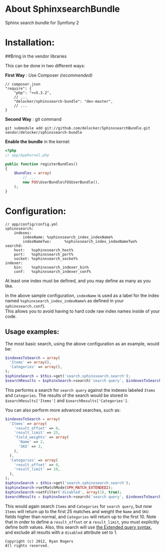 About SphinxsearchBundle
========================
Sphinx search bundle for Symfony 2


Installation:
============

##Bring in the vendor libraries


This can be done in two different ways:

**First Way** : Use Composer *(recommended)*

    // composer.json
    "require": {
        "php": ">=5.3.2",
        // ...
        "delocker/sphinxsearch-bundle": "dev-master",
        // ...
    }


**Second Way** : git command


    git submodule add git://github.com/delocker/SphinxsearchBundle.git vendor/delocker/sphinxsearch-bundle


**Enable the bundle** in the kernel:

``` php
<?php
// app/AppKernel.php

public function registerBundles()
{
    $bundles = array(
        // ...
        new FOS\UserBundle\FOSUserBundle(),
    );
}
```


Configuration:
==============


    // app/config/config.yml
    sphinxsearch:
        indexes:
            indexName: %sphinxsearch_index_indexName%
            indexNameTwo:      %sphinxsearch_index_indexNameTwo%
    searchd:
        host:   %sphinxsearch_host%
        port:   %sphinxsearch_port%
        socket: %sphinxsearch_socket%
    indexer:
        bin:    %sphinxsearch_indexer_bin%
        conf:   %sphinxsearch_indexer_conf%



At least one index must be defined, and you may define as many as you like.

In the above sample configuration, `indexName` is used as a label for the index named `%sphinxsearch_index_indexName%` 
as defined in your `sphinxsearch.conf`).  
This allows you to avoid having to hard code raw index names inside of your code.



Usage examples:
---------------

The most basic search, using the above configuration as an example, would be:

``` php
$indexesToSearch = array(
  'Items' => array(),
  'Categories' => array(),
);
$sphinxSearch = $this->get('search.sphinxsearch.search');
$searchResults = $sphinxSearch->search('search query', $indexesToSearch);
```

This performs a search for `search query` against the indexes labeled `Items` and `Categories`.  The results of the search would be stored in `$searchResults['Items']` and `$searchResults['Categories']`.

You can also perform more advanced searches, such as:

``` php
$indexesToSearch = array(
  'Items' => array(
    'result_offset' => 0,
    'result_limit' => 25,
    'field_weights' => array(
      'Name' => 2,
      'SKU' => 3,
    ),
  ),
  'Categories' => array(
    'result_offset' => 0,
    'result_limit' => 10,
  ),
);
$sphinxSearch = $this->get('search.sphinxsearch.search');
$sphinxSearch->setMatchMode(SPH_MATCH_EXTENDED2);
$sphinxSearch->setFilter('disabled', array(1), true);
$searchResults = $sphinxSearch->search('search query', $indexesToSearch);
```

This would again search `Items` and `Categories` for `search query`, but now `Items` will return up to the first 25 matches and weight the `Name` and `SKU` fields higher than normal, and `Categories` will return up to the first 10.  Note that in order to define a `result_offset` or a `result_limit`, you must explicitly define both values.  Also, this search will use [the Extended query syntax](http://sphinxsearch.com/docs/current.html#extended-syntax), and exclude all results with a `disabled` attribute set to 1.


```
Copyright (c) 2012, Ryan Rogers
All rights reserved.
```
